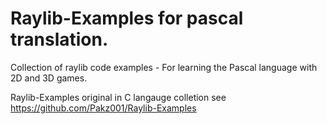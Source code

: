 # Raylib-Examples for pascal translation.
Collection of raylib code examples - For learning the Pascal language with 2D and 3D games.

Raylib-Examples original in C langauge colletion see https://github.com/Pakz001/Raylib-Examples

